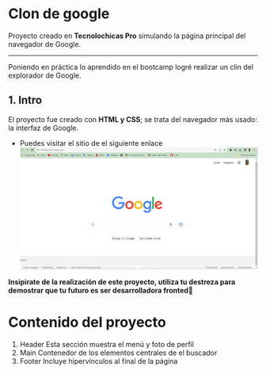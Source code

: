 # Clon de google
Proyecto creado en **Tecnolochicas Pro** simulando la página principal del navegador de Google.
********
Poniendo en práctica lo aprendido en el bootcamp logré realizar un clin del explorador de Google.
## 1. Intro
El proyecto fue creado con **HTML y CSS**; se trata del navegador más usado: la interfaz de Google.
* Puedes visitar el sitio de el siguiente enlace 
![Google](imagenes/Captura-Clon.png)

**Insipirate de la realización de este proyecto, utiliza tu destreza para demostrar que tu futuro es ser desarrolladora fronted💪**

# Contenido del proyecto
1. Header 
Esta sección muestra el menú y foto de perfil 
2. Main
Contenedor de los elementos centrales de el buscador
3. Footer
Incluye hipervínculos al final de la página
